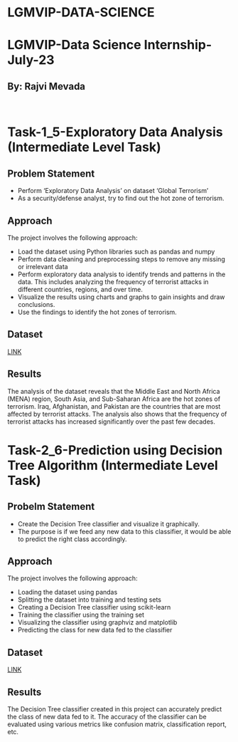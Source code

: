 # LGMVIP-DATA-SCIENCE
<h1>LGMVIP-Data Science Internship-July-23</h1>
<h2>By: Rajvi Mevada</h2>

<br>
<h1>Task-1_5-Exploratory Data Analysis (Intermediate Level Task)</h1>


<h2> Problem Statement</h2> 

- Perform ‘Exploratory Data Analysis’ on dataset ‘Global Terrorism’
- As a security/defense analyst, try to find out the hot zone of terrorism.


<h2>Approach</h2>
The project involves the following approach:

- Load the dataset using Python libraries such as pandas and numpy
- Perform data cleaning and preprocessing steps to remove any missing or irrelevant data
- Perform exploratory data analysis to identify trends and patterns in the data. This includes analyzing the frequency of terrorist attacks in different countries, regions, and over time.
- Visualize the results using charts and graphs to gain insights and draw conclusions.
- Use the findings to identify the hot zones of terrorism.


<h2>Dataset</h2>
<a href="https://www.canva.com/link?target=https%3A%2F%2Fbit.ly%2F2TK5Xn5&design=DAEjrwWV35w&accessRole=viewer&linkSource=document">LINK </a>


<h2>Results</h2>
The analysis of the dataset reveals that the Middle East and North Africa (MENA) region, South Asia, and Sub-Saharan Africa are the hot zones of terrorism. Iraq, Afghanistan, and Pakistan are the countries that are most affected by terrorist attacks. The analysis also shows that the frequency of terrorist attacks has increased significantly over the past few decades.


<br>
<h1>Task-2_6-Prediction using Decision Tree Algorithm (Intermediate Level Task)</h1>


<h2>Probelm Statement</h2>

- Create the Decision Tree classifier and visualize it graphically. 
- The purpose is if we feed any new data to this classifier, it would be able to predict the right class accordingly.


<h2>Approach</h2>
The project involves the following approach:

- Loading the dataset using pandas
- Splitting the dataset into training and testing sets
- Creating a Decision Tree classifier using scikit-learn
- Training the classifier using the training set
- Visualizing the classifier using graphviz and matplotlib
- Predicting the class for new data fed to the classifier

<h2>Dataset</h2>
<a href="https://bit.ly/3kXTdox">LINK</a>

<h2>Results</h2>
The Decision Tree classifier created in this project can accurately predict the class of new data fed to it. The accuracy of the classifier can be evaluated using various metrics like confusion matrix, classification report, etc.
